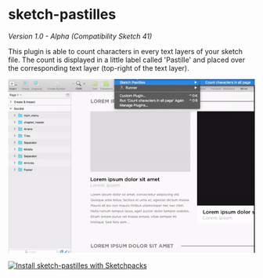 # sketch-pastilles

*Version 1.0 - Alpha (Compatibility Sketch 41)*

This plugin is able to count characters in every text layers of your sketch file. The count is displayed in a little label called 'Pastille' and placed over the corresponding text layer (top-right of the text layer).

![Demonstration GIF](https://github.com/jvergerolle/sketch-pastilles/raw/master/Resources/demo.gif)

[![Install sketch-pastilles with Sketchpacks](http://sketchpacks-com.s3.amazonaws.com/assets/badges/sketchpacks-badge-install.png "Install sketch-pastilles with Sketchpacks")](https://sketchpacks.com/jvergerolle/sketch-pastilles)

